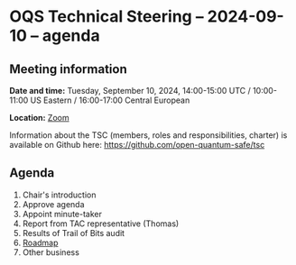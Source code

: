 # OQS Technical Steering – 2024-09-10 – agenda

## Meeting information

**Date and time:** Tuesday, September 10, 2024, 14:00-15:00 UTC / 10:00-11:00 US Eastern / 16:00-17:00 Central European

**Location:** [Zoom](https://zoom-lfx.platform.linuxfoundation.org/meeting/91534382827?password=5f21ab11-bc7d-4284-a5ac-e70cc438e1b2)

Information about the TSC (members, roles and responsibilities, charter) is available on Github here:
	https://github.com/open-quantum-safe/tsc

## Agenda

1. Chair's introduction
1. Approve agenda
1. Appoint minute-taker
1. Report from TAC representative (Thomas)
1. Results of Trail of Bits audit
1. [Roadmap](https://github.com/orgs/open-quantum-safe/discussions/1892)
1. Other business